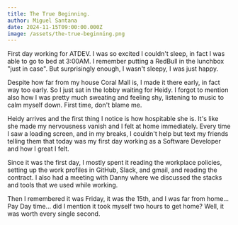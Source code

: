 ```yaml
---
title: The True Beginning.
author: Miguel Santana
date: 2024-11-15T09:00:00.000Z
image: /assets/the-true-beginning.png
---
```

First day working for ATDEV. I was so excited I couldn't sleep, in fact I was able to go to bed at 3:00AM. I remember putting a RedBull in the lunchbox "just in case". But surprisingly enough, I wasn't sleepy, I was just happy.

Despite how far from my house Coral Mall is, I made it there early, in fact way too early. So I just sat in the lobby waiting for Heidy. I forgot to mention also how I was pretty much sweating and feeling shy, listening to music to calm myself down. First time, don't blame me.

Heidy arrives and the first thing I notice is how hospitable she is. It's like she made my nervousness vanish and I felt at home immediately. Every time I saw a loading screen, and in my breaks, I couldn't help but text my friends telling them that today was my first day working as a Software Developer and how I great I felt. 

Since it was the first day, I mostly spent it reading the workplace policies, setting up the work profiles in GitHub, Slack, and gmail, and reading the contract. I also had a meeting with Danny where we discussed the stacks and tools that we used while working.

Then I remembered it was Friday, it was the 15th, and I was far from home... Pay Day time... did I mention it took myself two hours to get home? Well, it was worth every single second.
